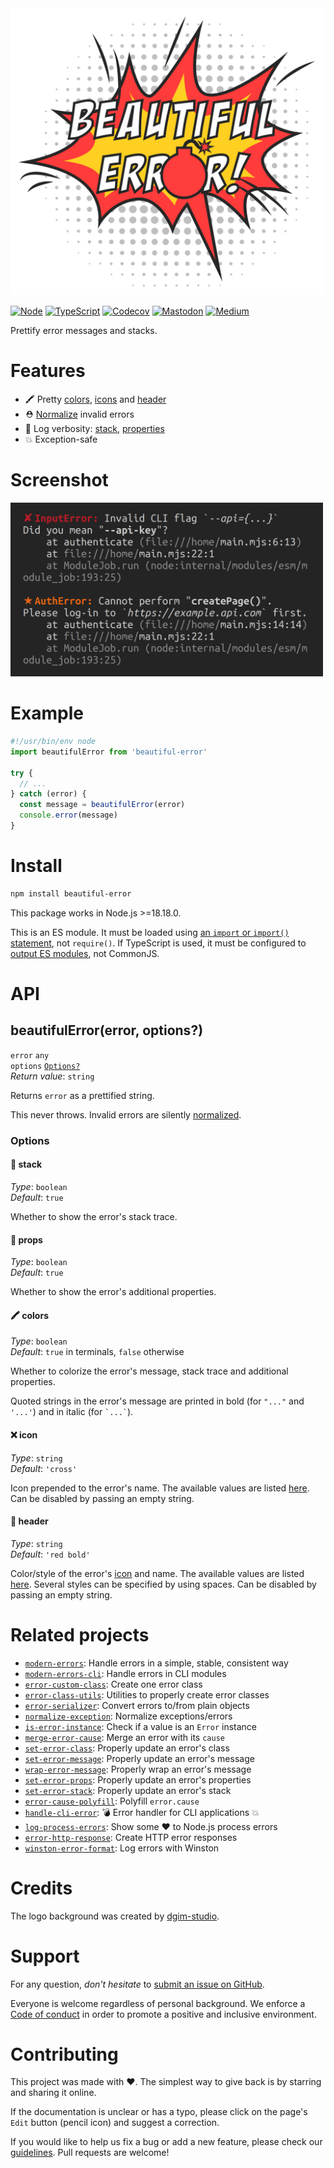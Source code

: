 <picture>
  <source media="(prefers-color-scheme: dark)" srcset="https://raw.githubusercontent.com/ehmicky/design/main/beautiful-error/beautiful-error_dark.svg"/>
  <img alt="beautiful-error logo" src="https://raw.githubusercontent.com/ehmicky/design/main/beautiful-error/beautiful-error.svg" width="500"/>
</picture>

[![Node](https://img.shields.io/badge/-Node.js-808080?logo=node.js&colorA=404040&logoColor=66cc33)](https://www.npmjs.com/package/beautiful-error)
[![TypeScript](https://img.shields.io/badge/-Typed-808080?logo=typescript&colorA=404040&logoColor=0096ff)](/src/main.d.ts)
[![Codecov](https://img.shields.io/badge/-Tested%20100%25-808080?logo=codecov&colorA=404040)](https://codecov.io/gh/ehmicky/beautiful-error)
[![Mastodon](https://img.shields.io/badge/-Mastodon-808080.svg?logo=mastodon&colorA=404040&logoColor=9590F9)](https://fosstodon.org/@ehmicky)
[![Medium](https://img.shields.io/badge/-Medium-808080.svg?logo=medium&colorA=404040)](https://medium.com/@ehmicky)

Prettify error messages and stacks.

# Features

- 🖍️ Pretty [colors](#%EF%B8%8F-colors), [icons](#-icon) and [header](#-header)
- ⛑️ [Normalize](https://github.com/ehmicky/normalize-exception) invalid errors
- 🔕 Log verbosity: [stack](#-stack), [properties](#-props)
- 💥 Exception-safe

# Screenshot

<img alt="beautiful-error screenshot" src="docs/screenshot.png" width="500"/>

# Example

```js
#!/usr/bin/env node
import beautifulError from 'beautiful-error'

try {
  // ...
} catch (error) {
  const message = beautifulError(error)
  console.error(message)
}
```

# Install

```bash
npm install beautiful-error
```

This package works in Node.js >=18.18.0.

This is an ES module. It must be loaded using
[an `import` or `import()` statement](https://gist.github.com/sindresorhus/a39789f98801d908bbc7ff3ecc99d99c),
not `require()`. If TypeScript is used, it must be configured to
[output ES modules](https://www.typescriptlang.org/docs/handbook/esm-node.html),
not CommonJS.

# API

## beautifulError(error, options?)

`error` `any`\
`options` [`Options?`](#options)\
_Return value_: `string`

Returns `error` as a prettified string.

This never throws. Invalid errors are silently
[normalized](https://github.com/ehmicky/normalize-exception).

### Options

#### 📕 stack

_Type_: `boolean`\
_Default_: `true`

Whether to show the error's stack trace.

#### 📢 props

_Type_: `boolean`\
_Default_: `true`

Whether to show the error's additional properties.

#### 🖍️ colors

_Type_: `boolean`\
_Default_: `true` in terminals, `false` otherwise

Whether to colorize the error's message, stack trace and additional properties.

Quoted strings in the error's message are printed in bold (for `"..."` and
`'...'`) and in italic (for `` `...` ``).

#### ❌ icon

_Type_: `string`\
_Default_: `'cross'`

Icon prepended to the error's name. The available values are listed
[here](https://github.com/sindresorhus/figures/blob/main/readme.md#figures-1).
Can be disabled by passing an empty string.

#### 💄 header

_Type_: `string`\
_Default_: `'red bold'`

Color/style of the error's [icon](#-icon) and name. The available values are
listed [here](https://github.com/ehmicky/chalk-string#available-styles). Several
styles can be specified by using spaces. Can be disabled by passing an empty
string.

# Related projects

- [`modern-errors`](https://github.com/ehmicky/modern-errors): Handle errors in
  a simple, stable, consistent way
- [`modern-errors-cli`](https://github.com/ehmicky/modern-errors-cli): Handle
  errors in CLI modules
- [`error-custom-class`](https://github.com/ehmicky/error-custom-class): Create
  one error class
- [`error-class-utils`](https://github.com/ehmicky/error-class-utils): Utilities
  to properly create error classes
- [`error-serializer`](https://github.com/ehmicky/error-serializer): Convert
  errors to/from plain objects
- [`normalize-exception`](https://github.com/ehmicky/normalize-exception):
  Normalize exceptions/errors
- [`is-error-instance`](https://github.com/ehmicky/is-error-instance): Check if
  a value is an `Error` instance
- [`merge-error-cause`](https://github.com/ehmicky/merge-error-cause): Merge an
  error with its `cause`
- [`set-error-class`](https://github.com/ehmicky/set-error-class): Properly
  update an error's class
- [`set-error-message`](https://github.com/ehmicky/set-error-message): Properly
  update an error's message
- [`wrap-error-message`](https://github.com/ehmicky/wrap-error-message):
  Properly wrap an error's message
- [`set-error-props`](https://github.com/ehmicky/set-error-props): Properly
  update an error's properties
- [`set-error-stack`](https://github.com/ehmicky/set-error-stack): Properly
  update an error's stack
- [`error-cause-polyfill`](https://github.com/ehmicky/error-cause-polyfill):
  Polyfill `error.cause`
- [`handle-cli-error`](https://github.com/ehmicky/handle-cli-error): 💣 Error
  handler for CLI applications 💥
- [`log-process-errors`](https://github.com/ehmicky/log-process-errors): Show
  some ❤ to Node.js process errors
- [`error-http-response`](https://github.com/ehmicky/error-http-response):
  Create HTTP error responses
- [`winston-error-format`](https://github.com/ehmicky/winston-error-format): Log
  errors with Winston

# Credits

The logo background was created by
[dgim-studio](https://www.freepik.com/free-vector/comic-dynamic-elements-set_7997347.htm).

# Support

For any question, _don't hesitate_ to [submit an issue on GitHub](../../issues).

Everyone is welcome regardless of personal background. We enforce a
[Code of conduct](CODE_OF_CONDUCT.md) in order to promote a positive and
inclusive environment.

# Contributing

This project was made with ❤️. The simplest way to give back is by starring and
sharing it online.

If the documentation is unclear or has a typo, please click on the page's `Edit`
button (pencil icon) and suggest a correction.

If you would like to help us fix a bug or add a new feature, please check our
[guidelines](CONTRIBUTING.md). Pull requests are welcome!

<!-- Thanks go to our wonderful contributors: -->

<!-- ALL-CONTRIBUTORS-LIST:START -->
<!-- prettier-ignore -->
<!--
<table><tr><td align="center"><a href="https://fosstodon.org/@ehmicky"><img src="https://avatars2.githubusercontent.com/u/8136211?v=4" width="100px;" alt="ehmicky"/><br /><sub><b>ehmicky</b></sub></a><br /><a href="https://github.com/ehmicky/beautiful-error/commits?author=ehmicky" title="Code">💻</a> <a href="#design-ehmicky" title="Design">🎨</a> <a href="#ideas-ehmicky" title="Ideas, Planning, & Feedback">🤔</a> <a href="https://github.com/ehmicky/beautiful-error/commits?author=ehmicky" title="Documentation">📖</a></td></tr></table>
 -->
<!-- ALL-CONTRIBUTORS-LIST:END -->
